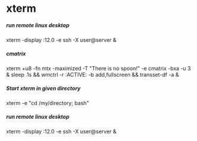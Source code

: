 # xterm

##### run remote linux desktop

   xterm  -display :12.0 -e ssh -X user@server &

##### cmatrix

   xterm  +u8 -fn mtx -maximized -T "There is no spoon!" -e cmatrix -bxa -u 3 & sleep .1s && wmctrl -r :ACTIVE: -b add,fullscreen && transset-df -a &

##### Start xterm in given directory

   xterm  -e "cd /my/directory; bash"

##### run remote linux desktop

   xterm  -display :12.0 -e ssh -X user@server &
